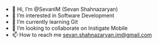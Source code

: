 - 👋 Hi, I’m @SevanIM (Sevan Shahnazaryan)
- 👀 I’m interested in Software Development
- 🌱 I’m currently learning Git
- 💞️ I’m looking to collaborate on Instigate Mobile
- 📫 How to reach me sevan.shahnazaryan.im@gmail.com

<!---
SevanIM/SevanIM is a ✨ special ✨ repository because its `README.md` (this file) appears on your GitHub profile.
You can click the Preview link to take a look at your changes.
--->
